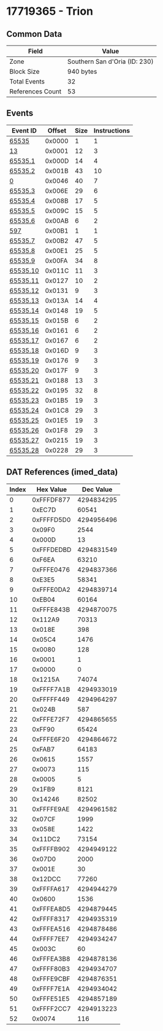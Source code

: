# 17719365 - Trion

## Common Data

| Field            | Value                         |
|------------------|-------------------------------|
| Zone             | Southern San d'Oria (ID: 230) |
| Block Size       | 940 bytes                     |
| Total Events     | 32                            |
| References Count | 53                            |

## Events

| Event ID                  | Offset   |   Size |   Instructions |
|---------------------------|----------|--------|----------------|
| [65535](./65535.md)       | 0x0000   |      1 |              1 |
| [13](./13.md)             | 0x0001   |     12 |              3 |
| [65535.1](./65535.1.md)   | 0x000D   |     14 |              4 |
| [65535.2](./65535.2.md)   | 0x001B   |     43 |             10 |
| [0](./0.md)               | 0x0046   |     40 |              7 |
| [65535.3](./65535.3.md)   | 0x006E   |     29 |              6 |
| [65535.4](./65535.4.md)   | 0x008B   |     17 |              5 |
| [65535.5](./65535.5.md)   | 0x009C   |     15 |              5 |
| [65535.6](./65535.6.md)   | 0x00AB   |      6 |              2 |
| [597](./597.md)           | 0x00B1   |      1 |              1 |
| [65535.7](./65535.7.md)   | 0x00B2   |     47 |              5 |
| [65535.8](./65535.8.md)   | 0x00E1   |     25 |              5 |
| [65535.9](./65535.9.md)   | 0x00FA   |     34 |              8 |
| [65535.10](./65535.10.md) | 0x011C   |     11 |              3 |
| [65535.11](./65535.11.md) | 0x0127   |     10 |              2 |
| [65535.12](./65535.12.md) | 0x0131   |      9 |              3 |
| [65535.13](./65535.13.md) | 0x013A   |     14 |              4 |
| [65535.14](./65535.14.md) | 0x0148   |     19 |              5 |
| [65535.15](./65535.15.md) | 0x015B   |      6 |              2 |
| [65535.16](./65535.16.md) | 0x0161   |      6 |              2 |
| [65535.17](./65535.17.md) | 0x0167   |      6 |              2 |
| [65535.18](./65535.18.md) | 0x016D   |      9 |              3 |
| [65535.19](./65535.19.md) | 0x0176   |      9 |              3 |
| [65535.20](./65535.20.md) | 0x017F   |      9 |              3 |
| [65535.21](./65535.21.md) | 0x0188   |     13 |              3 |
| [65535.22](./65535.22.md) | 0x0195   |     32 |              8 |
| [65535.23](./65535.23.md) | 0x01B5   |     19 |              3 |
| [65535.24](./65535.24.md) | 0x01C8   |     29 |              3 |
| [65535.25](./65535.25.md) | 0x01E5   |     19 |              3 |
| [65535.26](./65535.26.md) | 0x01F8   |     29 |              3 |
| [65535.27](./65535.27.md) | 0x0215   |     19 |              3 |
| [65535.28](./65535.28.md) | 0x0228   |     29 |              3 |

## DAT References (imed_data)

|   Index | Hex Value   |   Dec Value |
|---------|-------------|-------------|
|       0 | 0xFFFDF877  |  4294834295 |
|       1 | 0xEC7D      |       60541 |
|       2 | 0xFFFFD5D0  |  4294956496 |
|       3 | 0x09F0      |        2544 |
|       4 | 0x000D      |          13 |
|       5 | 0xFFFDEDBD  |  4294831549 |
|       6 | 0xF6EA      |       63210 |
|       7 | 0xFFFE0476  |  4294837366 |
|       8 | 0xE3E5      |       58341 |
|       9 | 0xFFFE0DA2  |  4294839714 |
|      10 | 0xEB04      |       60164 |
|      11 | 0xFFFE843B  |  4294870075 |
|      12 | 0x112A9     |       70313 |
|      13 | 0x018E      |         398 |
|      14 | 0x05C4      |        1476 |
|      15 | 0x0080      |         128 |
|      16 | 0x0001      |           1 |
|      17 | 0x0000      |           0 |
|      18 | 0x1215A     |       74074 |
|      19 | 0xFFFF7A1B  |  4294933019 |
|      20 | 0xFFFFF449  |  4294964297 |
|      21 | 0x024B      |         587 |
|      22 | 0xFFFE72F7  |  4294865655 |
|      23 | 0xFF90      |       65424 |
|      24 | 0xFFFE6F20  |  4294864672 |
|      25 | 0xFAB7      |       64183 |
|      26 | 0x0615      |        1557 |
|      27 | 0x0073      |         115 |
|      28 | 0x0005      |           5 |
|      29 | 0x1FB9      |        8121 |
|      30 | 0x14246     |       82502 |
|      31 | 0xFFFFE9AE  |  4294961582 |
|      32 | 0x07CF      |        1999 |
|      33 | 0x058E      |        1422 |
|      34 | 0x11DC2     |       73154 |
|      35 | 0xFFFFB902  |  4294949122 |
|      36 | 0x07D0      |        2000 |
|      37 | 0x001E      |          30 |
|      38 | 0x12DCC     |       77260 |
|      39 | 0xFFFFA617  |  4294944279 |
|      40 | 0x0600      |        1536 |
|      41 | 0xFFFEA8D5  |  4294879445 |
|      42 | 0xFFFF8317  |  4294935319 |
|      43 | 0xFFFEA516  |  4294878486 |
|      44 | 0xFFFF7EE7  |  4294934247 |
|      45 | 0x003C      |          60 |
|      46 | 0xFFFEA3B8  |  4294878136 |
|      47 | 0xFFFF80B3  |  4294934707 |
|      48 | 0xFFFE9CBF  |  4294876351 |
|      49 | 0xFFFF7E1A  |  4294934042 |
|      50 | 0xFFFE51E5  |  4294857189 |
|      51 | 0xFFFF2CC7  |  4294913223 |
|      52 | 0x0074      |         116 |
